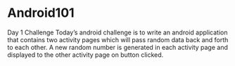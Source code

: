 # Android101
Day 1 Challenge
Today’s android challenge is to write an android application that contains two activity pages 
which will pass random data back and forth to each other. 
A new random number is generated in each activity page and displayed to the other activity page on button clicked.
